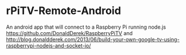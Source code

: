 rPiTV-Remote-Android
====================

An android app that will connect to a Raspberry Pi running node.js https://github.com/DonaldDerek/RaspberryPiTV and http://blog.donaldderek.com/2013/06/build-your-own-google-tv-using-raspberrypi-nodejs-and-socket-io/
